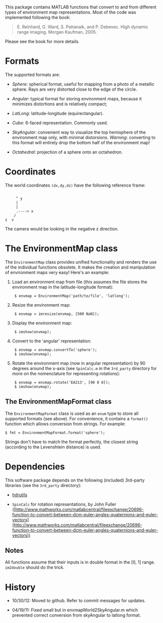 This package contains MATLAB functions that convert to and from different types 
of environment map representations. Most of the code was implemented 
following the book:

> E. Reinhard, G. Ward, S. Pattanaik, and P. Debevec. High dynamic range 
> imaging. Morgan Kaufman, 2005.

Please see the book for more details. 

Formats
=======

The supported formats are:

- *Sphere*: spherical format, useful for mapping from a photo of a metallic
sphere. Rays are very distorted close to the edge of the circle. 

- *Angular*: typical format for storing environment maps, because it minimizes
distortions and is relatively compact;

- *LatLong*: latitude-longitude (equirectangular).

- *Cube*: 6-faced representation. Commonly used. 

- *SkyAngular*: convenient way to visualize the top hemisphere of the 
environment map only, with minimal distorsions. _Warning_: converting to this 
format will entirely drop the bottom half of the environment map!

- *Octahedral*: projection of a sphere onto an octahedron. 

Coordinates
===========

The world coordinates `(dx,dy,dz)` have the following reference frame:

<pre><code>
     ^ y
     |
     |
     .----> x
    /
z  v
</code></pre>
  
The camera would be looking in the negative z direction.

The EnvironmentMap class
========================

The `EnvironmentMap` class provides unified functionality and renders the 
use of the individual functions obsolete. It makes the creation and manipulation
of environment maps very easy! Here's an example:

1. Load an environment map from file (this assumes the file stores the 
environment map in the latitude-longitude format):

        $ envmap = EnvironmentMap('path/to/file', 'latlong');

2. Resize the environment map:

        $ envmap = imresize(envmap, [500 NaN]);

3. Display the environment map:

        $ imshow(envmap);

4. Convert to the 'angular' representation:

        $ envmap = envmap.convertTo('sphere');
        $ imshow(envmap);

5. Rotate the environment map (now in angular representation) by 90 degrees 
around the x-axis (see `SpinCalc.m` in the `3rd_party` directory for more on
the nomenclature for representing rotations):

        $ envmap = envmap.rotate('EA213', [90 0 0]);
        $ imshow(envmap);

The EnvironmentMapFormat class
------------------------------

The `EnvironmentMapFormat` class is used as an `enum` type to store all supported
formats (see above). For convenience, it contains a `format()` function which
allows conversion from strings. For example:

    $ fmt = EnvironmentMapFormat.format('sphere');

Strings don't have to match the format perfectly, the closest string (according
to the Levenshtein distance) is used. 

Dependencies
============

This software package depends on the following (included) 3rd-party libraries
(see the `3rd_party` directory):

- [hdrutils](https://github.com/lvsn/hdrutils)

- `SpinCalc` for rotation representations, by John Fuller 
([http://www.mathworks.com/matlabcentral/fileexchange/20696-function-to-convert-between-dcm-euler-angles-quaternions-and-euler-vectors](http://www.mathworks.com/matlabcentral/fileexchange/20696-function-to-convert-between-dcm-euler-angles-quaternions-and-euler-vectors))

Notes
-----

All functions assume that their inputs is in double format in the [0, 1] 
range. `im2double` should do the trick.


History
=======

- 10/30/12: Moved to github. Refer to commit messages for updates.

- 04/19/11: Fixed small but in envmapWorld2SkyAngular.m which prevented 
  correct conversion from skyAngular to latlong format.
